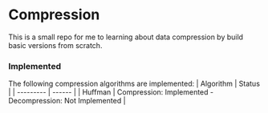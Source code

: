 # Compression
This is a small repo for me to learning about data compression by build basic versions from scratch.

### Implemented
The following compression algorithms are implemented:
| Algorithm | Status |
| --------- | ------ |
| Huffman | Compression: Implemented - Decompression: Not Implemented |
